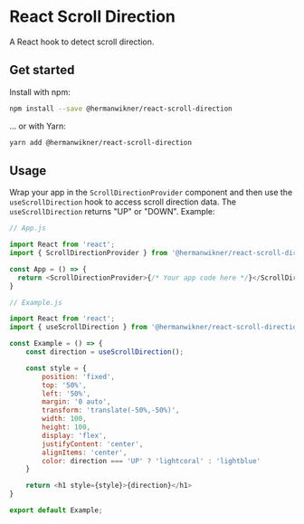 # React Scroll Direction

A React hook to detect scroll direction.

## Get started

Install with npm:

```bash
npm install --save @hermanwikner/react-scroll-direction
```

… or with Yarn:

```bash
yarn add @hermanwikner/react-scroll-direction
```

## Usage

Wrap your app in the `ScrollDirectionProvider` component and then use the `useScrollDirection` hook
to access scroll direction data. The `useScrollDirection` returns "UP" or "DOWN". Example:

```js
// App.js

import React from 'react';
import { ScrollDirectionProvider } from '@hermanwikner/react-scroll-direction';

const App = () => {
  return <ScrollDirectionProvider>{/* Your app code here */}</ScrollDirectionProvider>;
}
```

```js
// Example.js

import React from 'react';
import { useScrollDirection } from '@hermanwikner/react-scroll-direction';

const Example = () => {
    const direction = useScrollDirection();

    const style = {
        position: 'fixed',
        top: '50%',
        left: '50%',
        margin: '0 auto',
        transform: 'translate(-50%,-50%)',
        width: 100,
        height: 100,
        display: 'flex',
        justifyContent: 'center',
        alignItems: 'center',
        color: direction === 'UP' ? 'lightcoral' : 'lightblue'
    }

    return <h1 style={style}>{direction}</h1>
}

export default Example;
```

